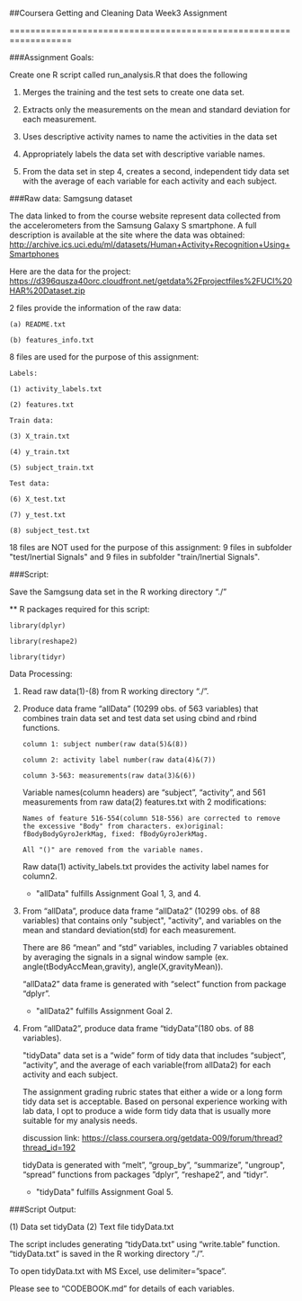 ﻿##Coursera Getting and Cleaning Data Week3 Assignment 

==================================================================


###Assignment Goals:

Create one R script called run_analysis.R that does the following

1.	Merges the training and the test sets to create one data set.

2.	Extracts only the measurements on the mean and standard deviation for each measurement. 

3.	Uses descriptive activity names to name the activities in the data set

4.	Appropriately labels the data set with descriptive variable names. 

5.	From the data set in step 4, creates a second, independent tidy data set with the average of each variable for each activity and each subject.


###Raw data: Samgsung dataset

The data linked to from the course website represent data collected from the accelerometers from the Samsung Galaxy S smartphone. A full description is available at the site where the data was obtained: 
http://archive.ics.uci.edu/ml/datasets/Human+Activity+Recognition+Using+Smartphones  

Here are the data for the project: 
https://d396qusza40orc.cloudfront.net/getdata%2Fprojectfiles%2FUCI%20HAR%20Dataset.zip

2 files provide the information of the raw data:

	(a) README.txt

	(b) features_info.txt

8 files are used for the purpose of this assignment:

	Labels:

	(1) activity_labels.txt

	(2) features.txt

	Train data:

	(3) X_train.txt

	(4) y_train.txt

	(5) subject_train.txt

	Test data:

	(6) X_test.txt

	(7) y_test.txt

	(8) subject_test.txt

18 files are NOT used for the purpose of this assignment: 9 files in subfolder "test/Inertial Signals" and 9 files in subfolder "train/Inertial Signals".



###Script:

Save the Samgsung data set in the R working directory “./”

** R packages required for this script:

	library(dplyr)

	library(reshape2)

	library(tidyr)


Data Processing:

1.	Read raw data(1)-(8) from R working directory “./”.

2.	Produce data frame “allData” (10299 obs. of 563 variables) that combines train data set and test data set using cbind and rbind functions.

		column 1: subject number(raw data(5)&(8))
		
		column 2: activity label number(raw data(4)&(7))

		column 3-563: measurements(raw data(3)&(6))

	Variable names(column headers) are “subject”, “activity”, and 561 measurements from raw data(2) features.txt with 2 modifications:

		Names of feature 516-554(column 518-556) are corrected to remove the excessive "Body" from characters. ex)original: fBodyBodyGyroJerkMag, fixed: fBodyGyroJerkMag.

		All "()" are removed from the variable names.

	Raw data(1) activity_labels.txt provides the activity label names for column2.

	* "allData" fulfills Assignment Goal 1, 3, and 4.

3.	From “allData”, produce data frame “allData2” (10299 obs. of 88 variables) that contains only "subject", "activity", and variables on the mean and standard deviation(std) for each measurement. 

	There are 86 “mean” and “std” variables, including 7 variables obtained by averaging the signals in a signal window sample (ex. angle(tBodyAccMean,gravity), angle(X,gravityMean)). 

	“allData2” data frame is generated with “select” function from package “dplyr”.

	* "allData2" fulfills Assignment Goal 2.

4.	From “allData2”, produce data frame “tidyData”(180 obs. of 88 variables).

	"tidyData" data set is a “wide” form of tidy data that includes “subject”, “activity”, and the average of each variable(from allData2) for each activity and each subject. 
	
	The assignment grading rubric states that either a wide or a long form tidy data set is acceptable. Based on personal experience working with lab data, I opt to produce a wide form tidy data that is usually more suitable for my analysis needs. 

	discussion link: https://class.coursera.org/getdata-009/forum/thread?thread_id=192

	tidyData is generated with “melt”, “group_by”, “summarize”, "ungroup", “spread” functions from packages ”dplyr”, “reshape2”, and “tidyr”.

	* "tidyData" fulfills Assignment Goal 5.


###Script Output:

(1) Data set tidyData
(2) Text file tidyData.txt

The script includes generating “tidyData.txt” using “write.table” function. “tidyData.txt” is saved in the R working directory ”./”.

To open tidyData.txt with MS Excel, use delimiter=”space”.

Please see to “CODEBOOK.md” for details of each variables.
